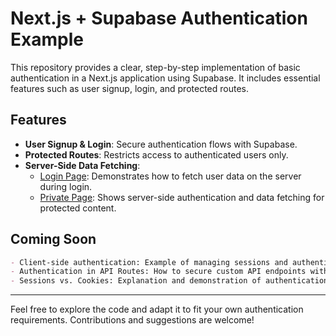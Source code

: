 # Next.js + Supabase Authentication Example

This repository provides a clear, step-by-step implementation of basic authentication in a Next.js application using Supabase. It includes essential features such as user signup, login, and protected routes.

## Features

- **User Signup & Login**: Secure authentication flows with Supabase.
- **Protected Routes**: Restricts access to authenticated users only.
- **Server-Side Data Fetching**:
  - [Login Page](app/login/page.tsx): Demonstrates how to fetch user data on the server during login.
  - [Private Page](private/page.tsx): Shows server-side authentication and data fetching for protected content.

## Coming Soon

```markdown
- Client-side authentication: Example of managing sessions and authentication state entirely in the browser.
- Authentication in API Routes: How to secure custom API endpoints with Supabase auth.
- Sessions vs. Cookies: Explanation and demonstration of authentication using both approaches.
```

---

Feel free to explore the code and adapt it to fit your own authentication requirements. Contributions and suggestions are welcome!
